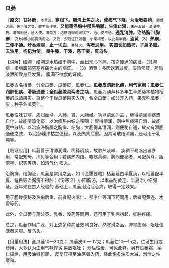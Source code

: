 ### 瓜蒌

〔**原文〕甘补肺**，<small>本草苦。</small>**寒润下。能清上焦之火，使痰气下降，为治嗽要药**。<small>肺受火逼，失下降之令，故生痰作嗽。</small>**又能荡涤胸中郁热垢腻，生津止渴**，<small>朱丹溪曰：消渴神药。清咽利肠，通大便。清斋方：焙研酒调或米饮下，治小便不通。</small>**通乳消肿。治结胸**(1)**胸痹**，(2)<small>仲景小陷胸汤用之。又云：少阳证口渴者，小柴胡汤，以此易半夏。</small>**酒黄**（3）**热痢，二便不通。炒香酒服，止一切血**。<small>寒降火。</small>**泻者忌用。 实圆长如熟柿，子扁多脂。去油用。枸杞为使。 畏牛膝、干漆，恶干姜，反乌头**。

【讲解】结胸：结胸是水热结于胸中，而出现心下痛、按之硬满的病证。（2)胸痹：指胸膺部窒塞疼痛为主的病证。 （3）酒黄：多因饮酒过度，湿热郁蒸，胆热液泄所致身目发黄， 腹满不欲食的证候。	

瓜蒌古名栝蒌，分全瓜蒌、瓜蒌皮、瓜蒌仁。**瓜蒌皮清肺化痰，利气宽胸；瓜蒌仁润肺化痰、滑肠通便；全瓜蒌兼具两者之功**。瓜蒌为葫芦科多年生草质藤本植物栝蒌的成熟果实。将整个干燥瓜蒌果实入药，名全瓜蒌；如分开入药，果壳称瓜蒌皮；种子名瓜蒌仁。

瓜蒌性味甘寒，质润而滑。入肺、胃、大肠经。功以清润为主 ，肺得清润则痰热自化，故能清热化痰，以治痰热内结之咳喘； 胃得清润，则中焦痰滞自消，故能宽中散结，以治痰滞胸膈之胸痹、结胸；大肠得其清润，则便秘自通，故又有滑肠通便之效， 以治肠燥津枯之便秘，以及热痢后重。因其可散结消痈，还可用于乳痈等。

【临证应用】瓜蒌善于清肺润燥、稀释稠痰，故肺热咳嗽、 痰稠不易咯出者多用，常配知母、川贝等合用；若痰热内结、咳痰黄稠、胸闷便秘者，可配黄芩、胆南星、枳实等药，如清气化 痰丸。 	

治胸痹、结胸证，瓜蒌是常用之品，如《金匮要略》栝蒌薤白半夏汤，以栝蒌配半夏、薤白等治胸痹不得卧；《伤寒论》小陷胸汤，以本品配黄连、半夏治小结胸证。近年来在古人经验的 基础上，瓜蒌用治冠心病，取得一定效果。

用于肠燥便秘及热痢后重，前者配火麻仁、郁李仁等润下药同用；后者配黄连、木香等药。	

此外，全瓜蒌与蒲公英、乳香、没药等同用，还可用于乳痈初起，红肿疼痛。

总之，瓜蒌作用广泛，对上述多种病证效均良好。然寒滑之品，脾胃虚弱、呕吐便溏者忌服。反乌头。

【用量用法】全瓜蒌10—30克； 瓜蒌皮6 — 12克；瓜蒌仁10—15克。仁可生用或炒用，大多认为生用气味悍劣,易致呕吐； 炒后性缓，可免此弊。另有瓜蒌霜，系仁捣烂，用吸油纸包裹， 反复压榨至油尽者入药，经此炮炙油质大减，滑泄之性缓和。
